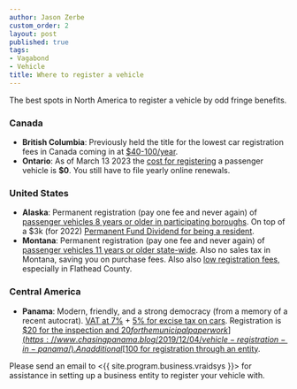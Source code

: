 ```yaml
---
author: Jason Zerbe
custom_order: 2
layout: post
published: true
tags:
- Vagabond
- Vehicle
title: Where to register a vehicle
---
```

The best spots in North America to register a vehicle by odd fringe benefits.

### Canada
- __British Columbia__: Previously held the title for the lowest car registration fees in Canada coming in at
[$40-100/year](https://cdn.ymaws.com/www.irponline.org/resource/resmgr/fee_schedules/bc_feechart_11.29.12.pdf).
- __Ontario__: As of March 13 2023 the
[cost for registering](https://www.ontario.ca/page/driver-and-vehicle-fees) a passenger vehicle is __$0__. You still have to file yearly online renewals.

### United States
- __Alaska__: Permanent registration (pay one fee and never again) of
[passenger vehicles 8 years or older in participating boroughs](http://doa.alaska.gov/dmv/reg/Perm_Reg.htm).
On top of a $3k (for 2022) [Permanent Fund Dividend for being a resident](https://pfd.alaska.gov/).
- __Montana__: Permanent registration (pay one fee and never again) of
[passenger vehicles 11 years or older state-wide](https://dojmt.gov/driving/vehicle-title-and-registration/#lightvehiclepr).
Also no sales tax in Montana, saving you on purchase fees. Also also
[low registration fees](https://leg.mt.gov/content/publications/fiscal/2023-Interim/Aug-2021/Vehicle-Fee-Brochure.pdf),
especially in Flathead County.

### Central America
- __Panama__: Modern, friendly, and a strong democracy (from a memory of a recent autocrat).
[VAT at 7%](https://taxsummaries.pwc.com/panama/corporate/other-taxes) +
[5% for excise tax on cars](https://kpmg.com/us/en/home/insights/2022/06/tnf-panama-exemption-from-selective-consumption-tax-for-electric-vehicles.html).
Registration is [$20 for the inspection and $20 for the municipal paperwork](https://www.chasingpanama.blog/2019/12/04/vehicle-registration-in-panama/).
An additional [$100 for registration through an entity](https://www.relofirm.com/corporation_vehicle_registration/).

Please send an email to <{{ site.program.business.vraidsys }}> for assistance in setting up a
business entity to register your vehicle with.
